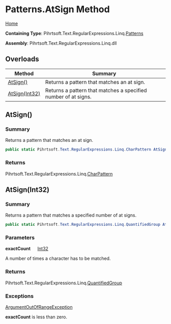 # Patterns\.AtSign Method

[Home](../../../../../../README.md)

**Containing Type**: Pihrtsoft\.Text\.RegularExpressions\.Linq\.[Patterns](../README.md)

**Assembly**: Pihrtsoft\.Text\.RegularExpressions\.Linq\.dll

## Overloads

| Method | Summary |
| ------ | ------- |
| [AtSign()](#Pihrtsoft_Text_RegularExpressions_Linq_Patterns_AtSign) | Returns a pattern that matches an at sign\. |
| [AtSign(Int32)](#Pihrtsoft_Text_RegularExpressions_Linq_Patterns_AtSign_System_Int32_) | Returns a pattern that matches a specified number of at signs\. |

## AtSign\(\) <a name="Pihrtsoft_Text_RegularExpressions_Linq_Patterns_AtSign"></a>

### Summary

Returns a pattern that matches an at sign\.

```csharp
public static Pihrtsoft.Text.RegularExpressions.Linq.CharPattern AtSign()
```

### Returns

Pihrtsoft\.Text\.RegularExpressions\.Linq\.[CharPattern](../../CharPattern/README.md)

## AtSign\(Int32\) <a name="Pihrtsoft_Text_RegularExpressions_Linq_Patterns_AtSign_System_Int32_"></a>

### Summary

Returns a pattern that matches a specified number of at signs\.

```csharp
public static Pihrtsoft.Text.RegularExpressions.Linq.QuantifiedGroup AtSign(int exactCount)
```

### Parameters

**exactCount** &emsp; [Int32](https://docs.microsoft.com/en-us/dotnet/api/system.int32)

A number of times a character has to be matched\.

### Returns

Pihrtsoft\.Text\.RegularExpressions\.Linq\.[QuantifiedGroup](../../QuantifiedGroup/README.md)

### Exceptions

[ArgumentOutOfRangeException](https://docs.microsoft.com/en-us/dotnet/api/system.argumentoutofrangeexception)

**exactCount** is less than zero\.


